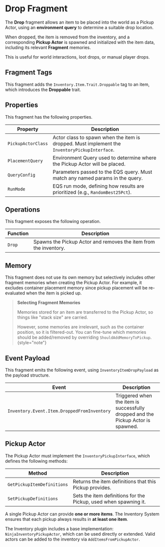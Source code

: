# Drop Fragment
<primary-label ref="inventory"/>

The **Drop** fragment allows an item to be placed into the world as a Pickup Actor, using an **environment query** to 
determine a suitable drop location. 

When dropped, the item is removed from the inventory, and a corresponding **Pickup Actor** is spawned and initialized 
with the item data, including its relevant **Fragment** memories.

This is useful for world interactions, loot drops, or manual player drops.

## Fragment Tags
This fragment adds the `Inventory.Item.Trait.Droppable` tag to an item, which introduces the **Droppable** trait.

## Properties
This fragment has the following properties.

| Property           | Description                                                                                   |
|--------------------|-----------------------------------------------------------------------------------------------|
| `PickupActorClass` | Actor class to spawn when the item is dropped. Must implement the `InventoryPickupInterface`. |
| `PlacementQuery`   | Environment Query used to determine where the Pickup Actor will be placed.                    |
| `QueryConfig`      | Parameters passed to the EQS query. Must match any named params in the query.                 | 
| `RunMode`          | EQS run mode, defining how results are prioritized (e.g., `RandomBest25Pct`).                 | 

## Operations
This fragment exposes the following operation.

| Function                         | Description                                                               |
|----------------------------------|---------------------------------------------------------------------------|
| `Drop`                           | Spawns the Pickup Actor and removes the item from the inventory.          |

## Memory
This fragment does not use its own memory but selectively includes other fragment memories when creating the Pickup Actor. 
For example, it excludes container placement memory since pickup placement will be re-evaluated when the item is picked up.

> **Selecting Fragment Memories**
>
> Memories stored for an item are transferred to the Pickup Actor, so things like "stack size" are carried.
>
> However, some memories are irrelevant, such as the container position, so it is filtered-out. You can fine-tune which
> memories should be added/removed by overriding `ShouldAddMemoryToPickup`.
{style="note"}

## Event Payload
This fragment emits the following event, using `InventoryItemDropPayload` as the payload structure.

| Event                                       | Description                                                                      |
|---------------------------------------------|----------------------------------------------------------------------------------|
| `Inventory.Event.Item.DroppedFromInventory` | Triggered when the item is successfully dropped and the Pickup Actor is spawned. |

## Pickup Actor
The Pickup Actor must implement the `InventoryPickupInterface`, which defines the following methods:

| Method                     | Description                                                      |
|----------------------------|------------------------------------------------------------------|
| `GetPickupItemDefinitions` | Returns the item definitions that this Pickup provides.          |
| `SetPickupDefinitions`     | Sets the item definitions for the Pickup, used when spawning it. |

A single Pickup Actor can provide **one or more items**. The Inventory System ensures that each pickup always results in 
**at least one item**.

The Inventory plugin includes a base implementation: `NinjaInventoryPickupActor`, which can be used directly or extended.
Valid actors can be added to the inventory via `AddItemsFromPickupActor`.
